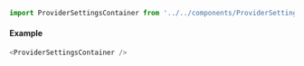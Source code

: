 ```js
import ProviderSettingsContainer from '../../components/ProviderSettings';
```

#### Example
```js
<ProviderSettingsContainer />
```
